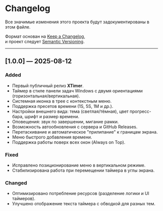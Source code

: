 # Changelog

Все значимые изменения этого проекта будут задокументированы в этом файле.

Формат основан на [Keep a Changelog](https://keepachangelog.com/ru/1.1.0/),  
и проект следует [Semantic Versioning](https://semver.org/spec/v2.0.0.html).

---

## [1.0.0] — 2025-08-12
### Added
- Первый публичный релиз **XTimer**.
- Таймер в стиле панели задач Windows с двумя ориентациями (горизонтальная/вертикальная).
- Системная иконка в трее с контекстным меню.
- Поддержка пресетов времени (1S, 5S, 1M и др.).
- Настройки внешнего вида: тема (светлая/тёмная), цвет прогресс-бара, шрифт и размер времени.
- Оповещения: звук по завершении, мигание рамки.
- Возможность автообновления с сервера и GitHub Releases.
- Перетаскивание и автоматическое "прилипание" к границам экрана.
- Меню быстрого добавления времени.
- Поддержка работы поверх всех окон (Always on Top).

### Fixed
- Исправлено позиционирование меню в вертикальном режиме.
- Стабилизирована работа при перемещении таймера в углы экрана.

### Changed
- Оптимизировано потребление ресурсов (разделение логики и UI таймеров).
- Улучшено отображение текста таймера с обводкой для разных тем.

